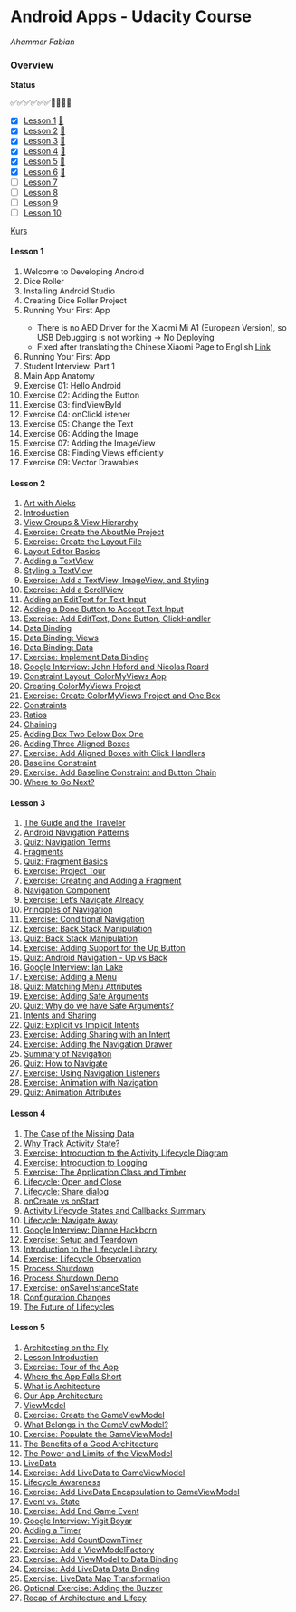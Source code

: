 # Android Apps - Udacity Course

*Ahammer Fabian*

### Overview

**Status**

:white_check_mark::white_check_mark::white_check_mark::white_check_mark::white_check_mark::white_check_mark::black_square_button::white_square_button::white_square_button::white_square_button:

- [x] [Lesson 1](#lesson1)		[:page_facing_up:](<https://classroom.udacity.com/courses/ud9012/lessons/37a8fa57-7d18-4704-bfb7-da2864cb2e75/concepts/e1a098b4-d786-4a74-b3f9-bd73c1ac62db>)
- [x] [Lesson 2](#lesson2)		[:page_facing_up:](https://classroom.udacity.com/courses/ud9012/lessons/4f6d781c-3803-4cb9-b08b-8b5bcc318d1c/concepts/c5073cbd-df85-45b2-b59e-2ca9379968c4)
- [x] [Lesson 3](#lesson3)		[:page_facing_up:](https://classroom.udacity.com/courses/ud9012/lessons/7466f670-3d47-4b60-8f6a-0914ce58f9ad/concepts/5bf1334b-e0cb-40ef-bfd0-7d09a32920e2)
- [x] [Lesson 4](#lesson4)		[:page_facing_up:]( https://classroom.udacity.com/courses/ud9012/lessons/e487c600-ed68-4576-a35a-12f211cf032e/concepts/6a155d63-8153-4a56-95cb-1dfdf06aa173 )
- [x] [Lesson 5](#lesson5)		[:page_facing_up:](https://classroom.udacity.com/courses/ud9012/lessons/da3967cc-ba85-4045-bb46-dea1c770fb8b/concepts/bf448bba-9989-40fb-808f-4cc66f79c10e )
- [x] [Lesson 6](#lesson6)        [:page_facing_up:](https://classroom.udacity.com/courses/ud9012/lessons/fcd3f9aa-3632-4713-a299-ea39939d6fd7/concepts/b373beae-39a3-4aac-a6dc-aa92aa9960fc)
- [ ] [Lesson 7](#lesson7)
- [ ] [Lesson 8](#lesson8)
- [ ] [Lesson 9](#lesson9)
- [ ] [Lesson 10](#lesson10)

[Kurs](<https://classroom.udacity.com/courses/ud9012>)



#### <a name="lesson1"></a>Lesson 1

1. Welcome to Developing Android
2. Dice Roller
3. <skipped> Installing Android Studio
4. Creating Dice Roller Project 
5. Running Your First App <Phone>
   - There is no ABD Driver for the Xiaomi Mi A1 (European Version), so USB Debugging is not working 
     -> No Deploying
   - Fixed after translating the Chinese Xiaomi Page to English [Link](<http://www.mediafire.com/file/vuwg5k4ut428h78/adb-setup-1.4.3.exe/file>)
6. Running Your First App <Emulator>
7. Student Interview: Part 1
8. Main App Anatomy
9. Exercise 01: Hello Android
10. Exercise 02: Adding the Button
11. Exercise 03: findViewById
12. Exercise 04: onClickListener
13. Exercise 05: Change the Text
14. Exercise 06: Adding the Image
15. Exercise 07: Adding the ImageView
16. Exercise 08: Finding Views efficiently
17. Exercise 09: Vector Drawables



#### <a name="lesson2"></a>Lesson 2

1. [Art with Aleks](https://classroom.udacity.com/courses/ud9012/lessons/4f6d781c-3803-4cb9-b08b-8b5bcc318d1c/concepts/2192ccb0-e32c-4df3-8d69-b256879d9d05)
2. [ Introduction](https://classroom.udacity.com/courses/ud9012/lessons/4f6d781c-3803-4cb9-b08b-8b5bcc318d1c/concepts/2a6e690f-86b6-4795-84f7-1912b8d7f59e)
3. [ View Groups & View Hierarchy](https://classroom.udacity.com/courses/ud9012/lessons/4f6d781c-3803-4cb9-b08b-8b5bcc318d1c/concepts/3ffa3f55-01e8-419c-bd40-3c6a65277664)
4. [ Exercise: Create the AboutMe Project](https://classroom.udacity.com/courses/ud9012/lessons/4f6d781c-3803-4cb9-b08b-8b5bcc318d1c/concepts/1bf9362f-d52e-45aa-8349-bc41d0b066b3)
5. [ Exercise: Create the Layout File](https://classroom.udacity.com/courses/ud9012/lessons/4f6d781c-3803-4cb9-b08b-8b5bcc318d1c/concepts/c5073cbd-df85-45b2-b59e-2ca9379968c4)
6. [ Layout Editor Basics](https://classroom.udacity.com/courses/ud9012/lessons/4f6d781c-3803-4cb9-b08b-8b5bcc318d1c/concepts/901c764d-e6c8-48ee-8781-54b28682ea7c)
7. [Adding a TextView](https://classroom.udacity.com/courses/ud9012/lessons/4f6d781c-3803-4cb9-b08b-8b5bcc318d1c/concepts/0dd0d980-2931-488e-8f6c-36b03f357ac1)
8. [Styling a TextView](https://classroom.udacity.com/courses/ud9012/lessons/4f6d781c-3803-4cb9-b08b-8b5bcc318d1c/concepts/6efde730-a337-4d8e-b295-659d116fe9b8)
9. [Exercise: Add a TextView, ImageView, and Styling](https://classroom.udacity.com/courses/ud9012/lessons/4f6d781c-3803-4cb9-b08b-8b5bcc318d1c/concepts/0b355519-28d1-4965-b9be-50cdb1a8120a)
10. [Exercise: Add a ScrollView](https://classroom.udacity.com/courses/ud9012/lessons/4f6d781c-3803-4cb9-b08b-8b5bcc318d1c/concepts/f9f9b755-a2f8-4aaa-9d9e-3bfe32a97007)
11. [Adding an EditText for Text Input](https://classroom.udacity.com/courses/ud9012/lessons/4f6d781c-3803-4cb9-b08b-8b5bcc318d1c/concepts/e1ccb267-a68a-4aef-bd88-3f92ba83b22c)
12. [Adding a Done Button to Accept Text Input](https://classroom.udacity.com/courses/ud9012/lessons/4f6d781c-3803-4cb9-b08b-8b5bcc318d1c/concepts/2e446b79-7ec5-4a48-b639-af94ac33c6c8)
13. [Exercise: Add EditText, Done Button, ClickHandler](https://classroom.udacity.com/courses/ud9012/lessons/4f6d781c-3803-4cb9-b08b-8b5bcc318d1c/concepts/af274b02-172c-4ea0-b27b-c28592aff003)
14. [Data Binding](https://classroom.udacity.com/courses/ud9012/lessons/4f6d781c-3803-4cb9-b08b-8b5bcc318d1c/concepts/c34fbeb0-95fa-479c-b75b-2dedbf80b01e)
15. [Data Binding: Views](https://classroom.udacity.com/courses/ud9012/lessons/4f6d781c-3803-4cb9-b08b-8b5bcc318d1c/concepts/68b85cff-8813-496b-86ba-57ed352d8bcf)
16. [Data Binding: Data](https://classroom.udacity.com/courses/ud9012/lessons/4f6d781c-3803-4cb9-b08b-8b5bcc318d1c/concepts/68f0a220-8b33-43fa-be12-1110578a0e1b)
17. [Exercise: Implement Data Binding](https://classroom.udacity.com/courses/ud9012/lessons/4f6d781c-3803-4cb9-b08b-8b5bcc318d1c/concepts/a39e5191-f206-43a4-b293-3f1d6f6a6549)
18. [Google Interview: John Hoford and Nicolas Roard](https://classroom.udacity.com/courses/ud9012/lessons/4f6d781c-3803-4cb9-b08b-8b5bcc318d1c/concepts/83b1ffe5-741e-4861-8162-933239997434)
19. [Constraint Layout: ColorMyViews App](https://classroom.udacity.com/courses/ud9012/lessons/4f6d781c-3803-4cb9-b08b-8b5bcc318d1c/concepts/78afe3c2-8a78-45b8-886a-2cfc5c014be8)
20. [Creating ColorMyViews Project](https://classroom.udacity.com/courses/ud9012/lessons/4f6d781c-3803-4cb9-b08b-8b5bcc318d1c/concepts/ebd3a709-9422-46bd-9c31-270533adaa60)
21. [Exercise: Create ColorMyViews Project and One Box](https://classroom.udacity.com/courses/ud9012/lessons/4f6d781c-3803-4cb9-b08b-8b5bcc318d1c/concepts/152b8298-d6b3-4b29-8edd-1ce13c7c96a6)
22. [Constraints](https://classroom.udacity.com/courses/ud9012/lessons/4f6d781c-3803-4cb9-b08b-8b5bcc318d1c/concepts/de811d57-52eb-4ee1-ad24-d793978c5626)
23. [Ratios](https://classroom.udacity.com/courses/ud9012/lessons/4f6d781c-3803-4cb9-b08b-8b5bcc318d1c/concepts/bac52583-afe0-4992-af4b-38b250d80600)
24. [Chaining](https://classroom.udacity.com/courses/ud9012/lessons/4f6d781c-3803-4cb9-b08b-8b5bcc318d1c/concepts/6b1ec7e1-f3d9-42c5-a593-29da5f06bfc6)
25. [Adding Box Two Below Box One](https://classroom.udacity.com/courses/ud9012/lessons/4f6d781c-3803-4cb9-b08b-8b5bcc318d1c/concepts/8cf364b4-b151-4581-a035-ef205c386fce)
26. [Adding Three Aligned Boxes](https://classroom.udacity.com/courses/ud9012/lessons/4f6d781c-3803-4cb9-b08b-8b5bcc318d1c/concepts/0eb5aa1a-6e27-46c6-aeeb-0058c6885076)
27. [Exercise: Add Aligned Boxes with Click Handlers](https://classroom.udacity.com/courses/ud9012/lessons/4f6d781c-3803-4cb9-b08b-8b5bcc318d1c/concepts/354bc4f7-7049-405e-ae98-770da538962c)
28. [Baseline Constraint](https://classroom.udacity.com/courses/ud9012/lessons/4f6d781c-3803-4cb9-b08b-8b5bcc318d1c/concepts/585401d7-e6bc-4b12-b7cf-165b29e4a2ad)
29. [Exercise: Add Baseline Constraint and Button Chain](https://classroom.udacity.com/courses/ud9012/lessons/4f6d781c-3803-4cb9-b08b-8b5bcc318d1c/concepts/4ccb9729-4d0f-4be4-ac39-0502c3fedd65)
30. [Where to Go Next?](https://classroom.udacity.com/courses/ud9012/lessons/4f6d781c-3803-4cb9-b08b-8b5bcc318d1c/concepts/13f9d538-7473-4a19-a791-eff4e67e6467)



#### <a name="lesson3"></a>Lesson 3

1. [ The Guide and the Traveler](https://classroom.udacity.com/courses/ud9012/lessons/7466f670-3d47-4b60-8f6a-0914ce58f9ad/concepts/5bf1334b-e0cb-40ef-bfd0-7d09a32920e2)
2. [Android Navigation Patterns](https://classroom.udacity.com/courses/ud9012/lessons/7466f670-3d47-4b60-8f6a-0914ce58f9ad/concepts/79ec9929-b63b-4d26-b3a8-c8186cf69a1f)
3. [Quiz: Navigation Terms](https://classroom.udacity.com/courses/ud9012/lessons/7466f670-3d47-4b60-8f6a-0914ce58f9ad/concepts/8d885562-f6a6-4e31-acfe-b1878804a7b5)
4. [Fragments](https://classroom.udacity.com/courses/ud9012/lessons/7466f670-3d47-4b60-8f6a-0914ce58f9ad/concepts/d640c6d1-6ffb-46a4-80ac-91ac2b0bba1a)
5. [Quiz: Fragment Basics](https://classroom.udacity.com/courses/ud9012/lessons/7466f670-3d47-4b60-8f6a-0914ce58f9ad/concepts/fd349b42-3978-4efd-94af-c860e2e1da66)
6. [Exercise: Project Tour](https://classroom.udacity.com/courses/ud9012/lessons/7466f670-3d47-4b60-8f6a-0914ce58f9ad/concepts/9bfc90da-6173-4825-ab64-3d94b92df26c)
7. [Exercise: Creating and Adding a Fragment](https://classroom.udacity.com/courses/ud9012/lessons/7466f670-3d47-4b60-8f6a-0914ce58f9ad/concepts/cda040dc-4139-4027-b8ee-d8119d451291)
8. [Navigation Component](https://classroom.udacity.com/courses/ud9012/lessons/7466f670-3d47-4b60-8f6a-0914ce58f9ad/concepts/d6d0f3cc-6683-4b2d-b97e-5ac2c0495103)
9. [Exercise: Let’s Navigate Already](https://classroom.udacity.com/courses/ud9012/lessons/7466f670-3d47-4b60-8f6a-0914ce58f9ad/concepts/bff4e771-2725-4f93-a31a-28c13de6a80f)
10. [Principles of Navigation](https://classroom.udacity.com/courses/ud9012/lessons/7466f670-3d47-4b60-8f6a-0914ce58f9ad/concepts/496e7946-64d0-45f9-9248-5746689c0d65)
11. [Exercise: Conditional Navigation](https://classroom.udacity.com/courses/ud9012/lessons/7466f670-3d47-4b60-8f6a-0914ce58f9ad/concepts/24f563d9-7f5c-4150-977d-a3fd590c6382)
12. [Exercise: Back Stack Manipulation](https://classroom.udacity.com/courses/ud9012/lessons/7466f670-3d47-4b60-8f6a-0914ce58f9ad/concepts/43ef25c1-2694-462c-8864-10ed7531c05a)
13. [Quiz: Back Stack Manipulation](https://classroom.udacity.com/courses/ud9012/lessons/7466f670-3d47-4b60-8f6a-0914ce58f9ad/concepts/d2212a69-41c3-4e3a-85d4-a9551c7f0412)
14. [Exercise: Adding Support for the Up Button](https://classroom.udacity.com/courses/ud9012/lessons/7466f670-3d47-4b60-8f6a-0914ce58f9ad/concepts/ce4e1985-1701-40ba-89cb-2c3f2bacd70a)
15. [Quiz: Android Navigation - Up vs Back](https://classroom.udacity.com/courses/ud9012/lessons/7466f670-3d47-4b60-8f6a-0914ce58f9ad/concepts/261ecb55-1348-4ab3-b87a-4106a2e0837f)
16. [Google Interview: Ian Lake](https://classroom.udacity.com/courses/ud9012/lessons/7466f670-3d47-4b60-8f6a-0914ce58f9ad/concepts/40ff6bbc-210b-431b-bf29-d584c8ca7ca3)
17. [Exercise: Adding a Menu](https://classroom.udacity.com/courses/ud9012/lessons/7466f670-3d47-4b60-8f6a-0914ce58f9ad/concepts/a92ca36a-facc-45f5-9199-a63a6f8fed33)
18. [Quiz: Matching Menu Attributes](https://classroom.udacity.com/courses/ud9012/lessons/7466f670-3d47-4b60-8f6a-0914ce58f9ad/concepts/b43b1260-90a0-4f9b-8191-b19fd8bb5e0d)
19. [Exercise: Adding Safe Arguments](https://classroom.udacity.com/courses/ud9012/lessons/7466f670-3d47-4b60-8f6a-0914ce58f9ad/concepts/e8ecc9a9-b393-4df2-bb5c-72827cc083a4)
20. [Quiz: Why do we have Safe Arguments?](https://classroom.udacity.com/courses/ud9012/lessons/7466f670-3d47-4b60-8f6a-0914ce58f9ad/concepts/0d9de3ea-ecdc-4754-9c89-69d752b47a92)
21. [Intents and Sharing](https://classroom.udacity.com/courses/ud9012/lessons/7466f670-3d47-4b60-8f6a-0914ce58f9ad/concepts/7a989cc0-8e9f-48c2-9ea6-ca9228117184)
22. [Quiz: Explicit vs Implicit Intents](https://classroom.udacity.com/courses/ud9012/lessons/7466f670-3d47-4b60-8f6a-0914ce58f9ad/concepts/0aba3697-b010-4540-a848-f03525ee18c1)
23. [Exercise: Adding Sharing with an Intent](https://classroom.udacity.com/courses/ud9012/lessons/7466f670-3d47-4b60-8f6a-0914ce58f9ad/concepts/54243e22-2cc5-4763-9187-95eb0b73ef8c)
24. [Exercise: Adding the Navigation Drawer](https://classroom.udacity.com/courses/ud9012/lessons/7466f670-3d47-4b60-8f6a-0914ce58f9ad/concepts/ef601b10-c5c1-4878-9c67-3f1493da1697)
25. [Summary of Navigation](https://classroom.udacity.com/courses/ud9012/lessons/7466f670-3d47-4b60-8f6a-0914ce58f9ad/concepts/78b7f507-89c5-42b3-b9fa-c1af3d65eeee)
26. [Quiz: How to Navigate](https://classroom.udacity.com/courses/ud9012/lessons/7466f670-3d47-4b60-8f6a-0914ce58f9ad/concepts/a8f0470a-193a-4a52-84b7-8cf8d08c581f)
27. [Exercise: Using Navigation Listeners](https://classroom.udacity.com/courses/ud9012/lessons/7466f670-3d47-4b60-8f6a-0914ce58f9ad/concepts/5b69515a-6403-470b-b0f5-a3cc9d34312d)
28. [Exercise: Animation with Navigation](https://classroom.udacity.com/courses/ud9012/lessons/7466f670-3d47-4b60-8f6a-0914ce58f9ad/concepts/94989f06-d7b6-46cd-91d9-cd7ffe37e4d9)
29. [Quiz: Animation Attributes](https://classroom.udacity.com/courses/ud9012/lessons/7466f670-3d47-4b60-8f6a-0914ce58f9ad/concepts/0209d295-bf97-41f7-a60c-aa8921b383a6)





#### <a name="lesson4"></a>Lesson 4

1. [The Case of the Missing Data](https://classroom.udacity.com/courses/ud9012/lessons/e487c600-ed68-4576-a35a-12f211cf032e/concepts/6a155d63-8153-4a56-95cb-1dfdf06aa173)
2. [Why Track Activity State?](https://classroom.udacity.com/courses/ud9012/lessons/e487c600-ed68-4576-a35a-12f211cf032e/concepts/d63c1a1f-b610-49ca-9092-648b4e145779)
3. [Exercise: Introduction to the Activity Lifecycle Diagram](https://classroom.udacity.com/courses/ud9012/lessons/e487c600-ed68-4576-a35a-12f211cf032e/concepts/163bcf64-f2b0-44b8-8005-a2444c006c75)
4. [Exercise: Introduction to Logging](https://classroom.udacity.com/courses/ud9012/lessons/e487c600-ed68-4576-a35a-12f211cf032e/concepts/1732d980-5171-4d4c-beae-c569c41c5684)
5. [Exercise: The Application Class and Timber](https://classroom.udacity.com/courses/ud9012/lessons/e487c600-ed68-4576-a35a-12f211cf032e/concepts/07a839fd-1afc-4945-82ed-039b876a49c4)
6. [Lifecycle: Open and Close](https://classroom.udacity.com/courses/ud9012/lessons/e487c600-ed68-4576-a35a-12f211cf032e/concepts/392294da-0c73-46db-9762-f72366ad605c)
7. [Lifecycle: Share dialog](https://classroom.udacity.com/courses/ud9012/lessons/e487c600-ed68-4576-a35a-12f211cf032e/concepts/9c191996-c2ef-496b-ab9f-dc6df7732ac5)
8. [onCreate vs onStart](https://classroom.udacity.com/courses/ud9012/lessons/e487c600-ed68-4576-a35a-12f211cf032e/concepts/f859947a-c983-4ed9-b159-1babe282a110)
9. [Activity Lifecycle States and Callbacks Summary](https://classroom.udacity.com/courses/ud9012/lessons/e487c600-ed68-4576-a35a-12f211cf032e/concepts/4c1503f9-2de5-45ea-88ae-2138b0482ecc)
10. [Lifecycle: Navigate Away](https://classroom.udacity.com/courses/ud9012/lessons/e487c600-ed68-4576-a35a-12f211cf032e/concepts/68e04b2a-fd17-4c92-8d17-4f7b76d8bc15)
11. [Google Interview: Dianne Hackborn](https://classroom.udacity.com/courses/ud9012/lessons/e487c600-ed68-4576-a35a-12f211cf032e/concepts/5181b083-f464-481d-bc0b-db34fb9ec301)
12. [Exercise: Setup and Teardown](https://classroom.udacity.com/courses/ud9012/lessons/e487c600-ed68-4576-a35a-12f211cf032e/concepts/dea095ac-29a5-4c11-aeaf-f2ba3f8849e0)
13. [Introduction to the Lifecycle Library](https://classroom.udacity.com/courses/ud9012/lessons/e487c600-ed68-4576-a35a-12f211cf032e/concepts/527dc024-4431-4ad0-a567-2512eca12b45)
14. [Exercise: Lifecycle Observation](https://classroom.udacity.com/courses/ud9012/lessons/e487c600-ed68-4576-a35a-12f211cf032e/concepts/425cffb4-077b-439b-b09d-ebc5787675e8)
15. [Process Shutdown](https://classroom.udacity.com/courses/ud9012/lessons/e487c600-ed68-4576-a35a-12f211cf032e/concepts/3ba2e053-449f-4332-93a6-b64b18bec5ca)
16. [Process Shutdown Demo](https://classroom.udacity.com/courses/ud9012/lessons/e487c600-ed68-4576-a35a-12f211cf032e/concepts/e4cd2aa2-4b5f-423a-bc85-c76d660c774b)
17. [Exercise: onSaveInstanceState](https://classroom.udacity.com/courses/ud9012/lessons/e487c600-ed68-4576-a35a-12f211cf032e/concepts/8e34c6bd-a0ac-46d7-9f53-b3fbf9ffdbf2)
18. [Configuration Changes](https://classroom.udacity.com/courses/ud9012/lessons/e487c600-ed68-4576-a35a-12f211cf032e/concepts/a1f01fc8-2482-4d24-bf3f-c52eb071093f)
19. [The Future of Lifecycles](https://classroom.udacity.com/courses/ud9012/lessons/e487c600-ed68-4576-a35a-12f211cf032e/concepts/bb39ea3d-f5bb-427d-8207-a731369c201e)


#### <a name="lesson5"></a>Lesson 5
1. [Architecting on the Fly](https://classroom.udacity.com/courses/ud9012/lessons/da3967cc-ba85-4045-bb46-dea1c770fb8b/concepts/bf448bba-9989-40fb-808f-4cc66f79c10e)
2. [Lesson Introduction](https://classroom.udacity.com/courses/ud9012/lessons/da3967cc-ba85-4045-bb46-dea1c770fb8b/concepts/826d328c-1a89-48dc-a60d-71f5ea625dea)
3. [Exercise: Tour of the App](https://classroom.udacity.com/courses/ud9012/lessons/da3967cc-ba85-4045-bb46-dea1c770fb8b/concepts/b3af9969-f665-4ae0-bf97-789a08d5fa5c)
4. [Where the App Falls Short](https://classroom.udacity.com/courses/ud9012/lessons/da3967cc-ba85-4045-bb46-dea1c770fb8b/concepts/1b5a1fb6-3e55-47a1-912c-f93affd1792e)
5. [What is Architecture](https://classroom.udacity.com/courses/ud9012/lessons/da3967cc-ba85-4045-bb46-dea1c770fb8b/concepts/30457e7f-15ac-4431-a044-dfdc8a453257)
6. [Our App Architecture](https://classroom.udacity.com/courses/ud9012/lessons/da3967cc-ba85-4045-bb46-dea1c770fb8b/concepts/9cc1a2ca-67bd-45b8-b4a2-f2408b4b5ffa)
7. [ViewModel](https://classroom.udacity.com/courses/ud9012/lessons/da3967cc-ba85-4045-bb46-dea1c770fb8b/concepts/905496c6-33dd-40c4-98fb-7b5afbb18d48)
8. [Exercise: Create the GameViewModel](https://classroom.udacity.com/courses/ud9012/lessons/da3967cc-ba85-4045-bb46-dea1c770fb8b/concepts/b9b633fe-41cd-400c-b246-18c40a3e56b9)
9. [What Belongs in the GameViewModel?](https://classroom.udacity.com/courses/ud9012/lessons/da3967cc-ba85-4045-bb46-dea1c770fb8b/concepts/9949f462-d209-4341-bdf3-919f5269b7ba)
10. [Exercise: Populate the GameViewModel](https://classroom.udacity.com/courses/ud9012/lessons/da3967cc-ba85-4045-bb46-dea1c770fb8b/concepts/11814f46-fa2a-4f04-ab64-33364015f366)
11. [The Benefits of a Good Architecture](https://classroom.udacity.com/courses/ud9012/lessons/da3967cc-ba85-4045-bb46-dea1c770fb8b/concepts/0453ed4c-3aea-46fe-976e-33e6c3118574)
12. [The Power and Limits of the ViewModel](https://classroom.udacity.com/courses/ud9012/lessons/da3967cc-ba85-4045-bb46-dea1c770fb8b/concepts/a1d96d83-a752-4c8a-b4bc-82d806c18d13)
13. [LiveData](https://classroom.udacity.com/courses/ud9012/lessons/da3967cc-ba85-4045-bb46-dea1c770fb8b/concepts/cf12397d-82fb-4e17-875c-0853f24f902b)
14. [Exercise: Add LiveData to GameViewModel](https://classroom.udacity.com/courses/ud9012/lessons/da3967cc-ba85-4045-bb46-dea1c770fb8b/concepts/c39f33bd-6383-4aaa-ad46-c5f9f9fcc72c)
15. [Lifecycle Awareness](https://classroom.udacity.com/courses/ud9012/lessons/da3967cc-ba85-4045-bb46-dea1c770fb8b/concepts/715c8997-b75e-48d3-a470-a178ffae4c8d)
16. [Exercise: Add LiveData Encapsulation to GameViewModel](https://classroom.udacity.com/courses/ud9012/lessons/da3967cc-ba85-4045-bb46-dea1c770fb8b/concepts/d6779adf-494a-484d-870c-1e054eabed11)
17. [Event vs. State](https://classroom.udacity.com/courses/ud9012/lessons/da3967cc-ba85-4045-bb46-dea1c770fb8b/concepts/ffe6a41f-0aef-4be4-b8f2-a37a2d606143)
18. [Exercise: Add End Game Event](https://classroom.udacity.com/courses/ud9012/lessons/da3967cc-ba85-4045-bb46-dea1c770fb8b/concepts/042750ac-ab7a-4ca8-9482-efc93766781f)
19. [Google Interview: Yigit Boyar](https://classroom.udacity.com/courses/ud9012/lessons/da3967cc-ba85-4045-bb46-dea1c770fb8b/concepts/beaae7a4-06f7-4b98-b55b-39324d38586f)
20. [Adding a Timer](https://classroom.udacity.com/courses/ud9012/lessons/da3967cc-ba85-4045-bb46-dea1c770fb8b/concepts/c6f11a2b-a93c-4847-b68f-63056f260d43)
21. [Exercise: Add CountDownTimer](https://classroom.udacity.com/courses/ud9012/lessons/da3967cc-ba85-4045-bb46-dea1c770fb8b/concepts/b50db352-8242-4446-b522-46baa751f5c5)
22. [Exercise: Add a ViewModelFactory](https://classroom.udacity.com/courses/ud9012/lessons/da3967cc-ba85-4045-bb46-dea1c770fb8b/concepts/d3f02043-88f0-4bb7-969d-5ca0e1541eca)
23. [Exercise: Add ViewModel to Data Binding](https://classroom.udacity.com/courses/ud9012/lessons/da3967cc-ba85-4045-bb46-dea1c770fb8b/concepts/9201a59b-f84d-419f-92ea-ab2cb4a09102)
24. [Exercise: Add LiveData Data Binding](https://classroom.udacity.com/courses/ud9012/lessons/da3967cc-ba85-4045-bb46-dea1c770fb8b/concepts/bf705842-884c-4197-966c-a0f56757b23a)
25. [Exercise: LiveData Map Transformation](https://classroom.udacity.com/courses/ud9012/lessons/da3967cc-ba85-4045-bb46-dea1c770fb8b/concepts/3476947d-bca6-4e21-9d63-c8db042d8beb)
26. [Optional Exercise: Adding the Buzzer](https://classroom.udacity.com/courses/ud9012/lessons/da3967cc-ba85-4045-bb46-dea1c770fb8b/concepts/ad0bdde0-2764-406f-9b29-2aada4fd8e9b)
27. [Recap of Architecture and Lifecy](https://classroom.udacity.com/courses/ud9012/lessons/da3967cc-ba85-4045-bb46-dea1c770fb8b/concepts/a62349b8-4c41-4eac-b9a7-21e577b3d82d)